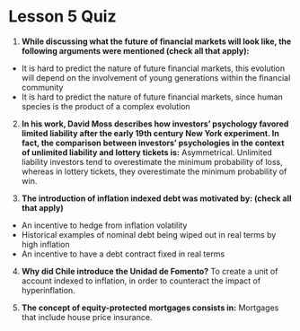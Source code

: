 # Lesson 5 Quiz

1. **While discussing what the future of financial markets will look like, the following arguments were mentioned (check all that apply):**

- It is hard to predict the nature of future financial markets, this evolution will depend on the involvement of young generations within the financial community
- It is hard to predict the nature of future financial markets, since human species is the product of a complex evolution

2. **In his work, David Moss describes how investors’ psychology favored limited liability after the early 19th century New York experiment. In fact, the comparison between investors’ psychologies in the context of unlimited liability and lottery tickets is:** Asymmetrical. Unlimited liability investors tend to overestimate the minimum probability of loss, whereas in lottery tickets, they overestimate the minimum probability of win.

3. **The introduction of inflation indexed debt was motivated by: (check all that apply)**

- An incentive to hedge from inflation volatility
- Historical examples of nominal debt being wiped out in real terms by high inflation
- An incentive to have a debt contract fixed in real terms

4. **Why did Chile introduce the Unidad de Fomento?** To create a unit of account indexed to inflation, in order to counteract the impact of hyperinflation.

5. **The concept of equity-protected mortgages consists in:** Mortgages that include house price insurance.
